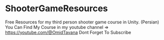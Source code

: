 # ShooterGameResources
Free Resources for my third person shooter game course in Unity. (Persian)
You Can Find My Course in my youtube channel => https://youtube.com/@OmidTavana
Dont Forget To Subscribe
